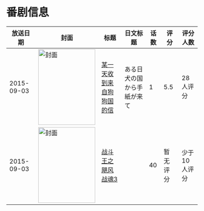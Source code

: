# 番剧信息

|放送日期|封面|标题|日文标题|话数|评分|评分人数|
|---|---|---|---|---|---|---|
|2015-09-03|<img src="//lain.bgm.tv/pic/cover/c/54/a0/146873_kNkC3.jpg" alt="封面" style="width:150px;height:200px;object-fit:cover;">|[某一天收到来自狗狗国的信](https://bangumi.tv/subject/146873)|ある日 犬の国から手紙が来て|1|5.5|28人评分|
|2015-09-03|<img src="//lain.bgm.tv/pic/cover/c/82/ed/522922_bXZ4B.jpg" alt="封面" style="width:150px;height:200px;object-fit:cover;">|[战斗王之飓风战魂3](https://bangumi.tv/subject/522922)||40|暂无评分|少于10人评分|
